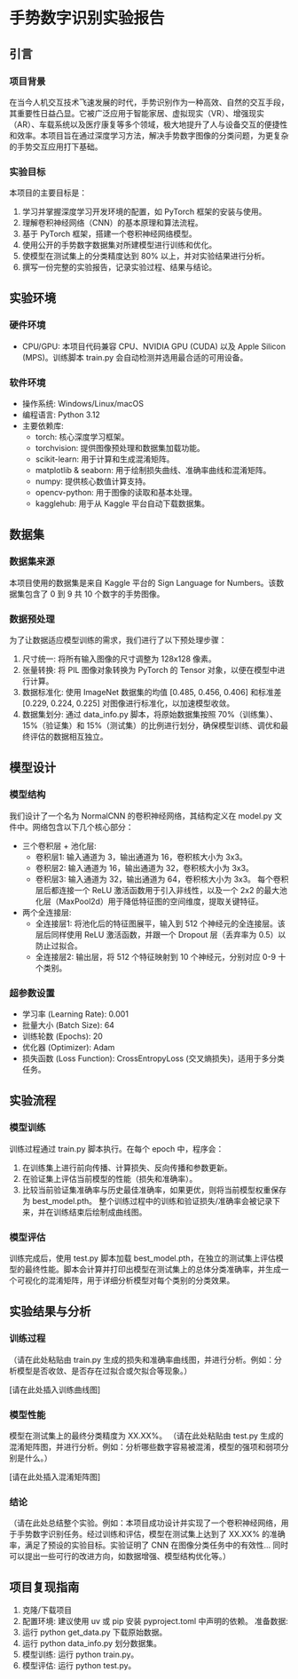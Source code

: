 # 手势数字识别实验报告
## 引言
### 项目背景
在当今人机交互技术飞速发展的时代，手势识别作为一种高效、自然的交互手段，其重要性日益凸显。它被广泛应用于智能家居、虚拟现实（VR）、增强现实（AR）、车载系统以及医疗康复等多个领域，极大地提升了人与设备交互的便捷性和效率。本项目旨在通过深度学习方法，解决手势数字图像的分类问题，为更复杂的手势交互应用打下基础。

### 实验目标
本项目的主要目标是：

1. 学习并掌握深度学习开发环境的配置，如 PyTorch 框架的安装与使用。
2. 理解卷积神经网络（CNN）的基本原理和算法流程。
3. 基于 PyTorch 框架，搭建一个卷积神经网络模型。
4. 使用公开的手势数字数据集对所建模型进行训练和优化。
5. 使模型在测试集上的分类精度达到 80% 以上，并对实验结果进行分析。
6. 撰写一份完整的实验报告，记录实验过程、结果与结论。
## 实验环境
### 硬件环境
- CPU/GPU: 本项目代码兼容 CPU、NVIDIA GPU (CUDA) 以及 Apple Silicon (MPS)。训练脚本 train.py 会自动检测并选用最合适的可用设备。
### 软件环境
- 操作系统: Windows/Linux/macOS
- 编程语言: Python 3.12
- 主要依赖库:
    - torch: 核心深度学习框架。
    - torchvision: 提供图像预处理和数据集加载功能。
    - scikit-learn: 用于计算和生成混淆矩阵。
    - matplotlib & seaborn: 用于绘制损失曲线、准确率曲线和混淆矩阵。
    - numpy: 提供核心数值计算支持。
    - opencv-python: 用于图像的读取和基本处理。
    - kagglehub: 用于从 Kaggle 平台自动下载数据集。
## 数据集
### 数据集来源
本项目使用的数据集是来自 Kaggle 平台的 Sign Language for Numbers。该数据集包含了 0 到 9 共 10 个数字的手势图像。

### 数据预处理
为了让数据适应模型训练的需求，我们进行了以下预处理步骤：

1. 尺寸统一: 将所有输入图像的尺寸调整为 128x128 像素。
2. 张量转换: 将 PIL 图像对象转换为 PyTorch 的 Tensor 对象，以便在模型中进行计算。
3. 数据标准化: 使用 ImageNet 数据集的均值 [0.485, 0.456, 0.406] 和标准差 [0.229, 0.224, 0.225] 对图像进行标准化，以加速模型收敛。
4. 数据集划分: 通过 data_info.py 脚本，将原始数据集按照 70%（训练集）、15%（验证集）和 15%（测试集）的比例进行划分，确保模型训练、调优和最终评估的数据相互独立。

## 模型设计
### 模型结构
我们设计了一个名为 NormalCNN 的卷积神经网络，其结构定义在 model.py 文件中。网络包含以下几个核心部分：

- 三个卷积层 + 池化层:
    - 卷积层1: 输入通道为 3，输出通道为 16，卷积核大小为 3x3。
    - 卷积层2: 输入通道为 16，输出通道为 32，卷积核大小为 3x3。
    - 卷积层3: 输入通道为 32，输出通道为 64，卷积核大小为 3x3。 每个卷积层后都连接一个 ReLU 激活函数用于引入非线性，以及一个 2x2 的最大池化层（MaxPool2d）用于降低特征图的空间维度，提取关键特征。
- 两个全连接层:
    - 全连接层1: 将池化后的特征图展平，输入到 512 个神经元的全连接层。该层后同样使用 ReLU 激活函数，并跟一个 Dropout 层（丢弃率为 0.5）以防止过拟合。
    - 全连接层2: 输出层，将 512 个特征映射到 10 个神经元，分别对应 0-9 十个类别。
### 超参数设置
- 学习率 (Learning Rate): 0.001
- 批量大小 (Batch Size): 64
- 训练轮数 (Epochs): 20
- 优化器 (Optimizer): Adam
- 损失函数 (Loss Function): CrossEntropyLoss (交叉熵损失)，适用于多分类任务。
## 实验流程
### 模型训练
训练过程通过 train.py 脚本执行。在每个 epoch 中，程序会：

1. 在训练集上进行前向传播、计算损失、反向传播和参数更新。
2. 在验证集上评估当前模型的性能（损失和准确率）。
3. 比较当前验证集准确率与历史最佳准确率，如果更优，则将当前模型权重保存为 best_model.pth。 整个训练过程中的训练和验证损失/准确率会被记录下来，并在训练结束后绘制成曲线图。
### 模型评估
训练完成后，使用 test.py 脚本加载 best_model.pth，在独立的测试集上评估模型的最终性能。脚本会计算并打印出模型在测试集上的总体分类准确率，并生成一个可视化的混淆矩阵，用于详细分析模型对每个类别的分类效果。

## 实验结果与分析
### 训练过程
（请在此处粘贴由 train.py 生成的损失和准确率曲线图，并进行分析。例如：分析模型是否收敛、是否存在过拟合或欠拟合等现象。）

[请在此处插入训练曲线图]

### 模型性能
模型在测试集上的最终分类精度为 XX.XX%。 （请在此处粘贴由 test.py 生成的混淆矩阵图，并进行分析。例如：分析哪些数字容易被混淆，模型的强项和弱项分别是什么。）

[请在此处插入混淆矩阵图]

### 结论
（请在此处总结整个实验。例如：本项目成功设计并实现了一个卷积神经网络，用于手势数字识别任务。经过训练和评估，模型在测试集上达到了 XX.XX% 的准确率，满足了预设的实验目标。实验证明了 CNN 在图像分类任务中的有效性... 同时可以提出一些可行的改进方向，如数据增强、模型结构优化等。）

## 项目复现指南
1. 克隆/下载项目
2. 配置环境: 建议使用 uv 或 pip 安装 pyproject.toml 中声明的依赖。
准备数据:
3. 运行 python get_data.py 下载原始数据。
4. 运行 python data_info.py 划分数据集。
5. 模型训练: 运行 python train.py。
6. 模型评估: 运行 python test.py。
